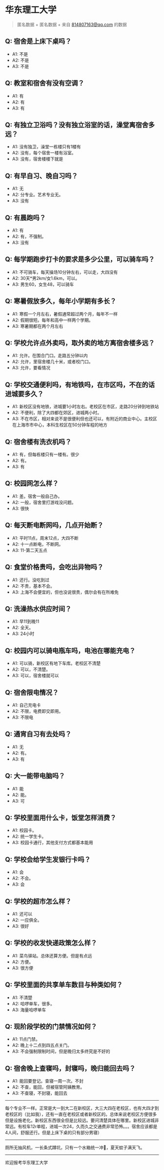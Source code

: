 # 华东理工大学
> 匿名数据 + 匿名数据 + 来自 814807163@qq.com 的数据
## Q: 宿舍是上床下桌吗？
- A1: 不是
- A2: 不是
- A3: 不是
## Q: 教室和宿舍有没有空调？
- A1: 有
- A2: 有
- A3: 有
## Q: 有独立卫浴吗？没有独立浴室的话，澡堂离宿舍多远？
- A1: 没有独卫，澡堂一栋楼只有1楼有
- A2: 没有，每个宿舍一楼有浴室。
- A3: 没有，宿舍楼楼下就是
## Q: 有早自习、晚自习吗？
- A1: 无
- A2: 分专业。艺术专业无。
- A3: 没有
## Q: 有晨跑吗？
- A1: 有
- A2: 有，不强制。
- A3: 没有
## Q: 每学期跑步打卡的要求是多少公里，可以骑车吗？
- A1: 不可骑车，每天操场10分钟左右，可以走，大四没有
- A2: 30天*男2km/女1.6km，可以。
- A3: 男生60，女生48，可以骑车
## Q: 寒暑假放多久，每年小学期有多长？
- A1: 寒假一个月左右，暑假通常超过两个月，每年不一样
- A2: 假期很短。每年和高中一样两个学期。
- A3: 寒暑期都在两个月左右
## Q: 学校允许点外卖吗，取外卖的地方离宿舍楼多远？
- A1: 允许。在围合门口。走路五分钟以内
- A2: 允许，里宿舍楼几十米，或者校门口。
- A3: 允许，要看情况
## Q: 学校交通便利吗，有地铁吗，在市区吗，不在的话进城要多久？
- A1: 新校区没有地铁，进城要1小时左右。老校区在市区，走路20分钟到地铁站
- A2: 不便利，除了大四都在郊区，进城两小时。
- A3: 不在市区，相对来说不是很便利但也还可以，有附近的商业中心。主校区在上海市市中心，本科生校区在50分钟车程的地方
## Q: 宿舍楼有洗衣机吗？
- A1: 有，但每栋楼只有一楼有。很少
- A2: 有。
- A3: 有
## Q: 校园网怎么样？
- A1: 差。宿舍一般自己办。
- A2: 一般，宿舍里打游戏没问题。
- A3: 很快
## Q: 每天断电断网吗，几点开始断？
- A1: 平时11点，周末12点，大四不断
- A2: 十一点断电，不断网。
- A3: 11-第二天五点
## Q: 食堂价格贵吗，会吃出异物吗？
- A1: 还行。没吃到过
- A2: 不贵，基本不会。
- A3: 上海不会便宜的，但也没说很贵，偶尔会有在所难免
## Q: 洗澡热水供应时间？
- A1: 早11到晚11
- A2: 全天。
- A3: 24小时
## Q: 校园内可以骑电瓶车吗，电池在哪能充电？
- A1: 可以骑，新校区有地下车库。老校区不清楚
- A2: 可以，不清楚。
- A3: 可以，宿舍楼就可以
## Q: 宿舍限电情况？
- A1: 自己充电卡
- A2: 不限，电费即交即用。
- A3: 不限电
## Q: 通宵自习有去处吗？
- A1: 无
- A2: 有。
- A3: 有
## Q: 大一能带电脑吗？
- A1: 能
- A2: 能。
- A3: 可
## Q: 学校里面用什么卡，饭堂怎样消费？
- A1: 校园卡。
- A2: 统一学生卡。
- A3: 校园卡通行，其他支付方式都基本能用
## Q: 学校会给学生发银行卡吗？
- A1: 会
- A2: 不会。
- A3: 会
## Q: 学校的超市怎么样？
- A1: 还可以
- A2: 一应俱全。
- A3: 很好
## Q: 学校的收发快递政策怎么样？
- A1: 菜鸟驿站。总体还算方便。但是有点远
- A2: 方便。
- A3: 很方便
## Q: 学校里面的共享单车数目与种类如何？
- A1: 不清楚
- A2: 哈啰单车，很多。
- A3: 海量哈啰单车
## Q: 现阶段学校的门禁情况如何？
- A1: 11点门禁。
- A2: 晚上十二点到四五点关门。
- A3: 不会强制限制时间，但是晚归太多终究是不好的
## Q: 宿舍晚上查寝吗，封寝吗，晚归能回去吗？
- A1: 能回要登记。查寝一周一次。不封
- A2: 不查，能回，但被宿管阿姨教育。
- A3: 不查寝，不封寝，能回去
***
每个专业不一样。正常是大一到大二在新校区，大三大四在老校区，也有大四才到老校区的（比如我），还有一直在老校区或者新校区的。总体来说老校区方便很多但是设施老化。新校区东西很全但是比较远。要问清楚具体在哪里。新校区进城非常远。有校车12r单程，进城一次24，久而久之交通费非常恐怖。。。宿舍应该都是4人间，舒服还行。但是上床下桌的只有部分男寝）
***
厕所无抽风机，一长条式蹲坑，只有一个水箱统一冲💩，夏天蚊子满天飞。
***
欢迎报考华东理工大学